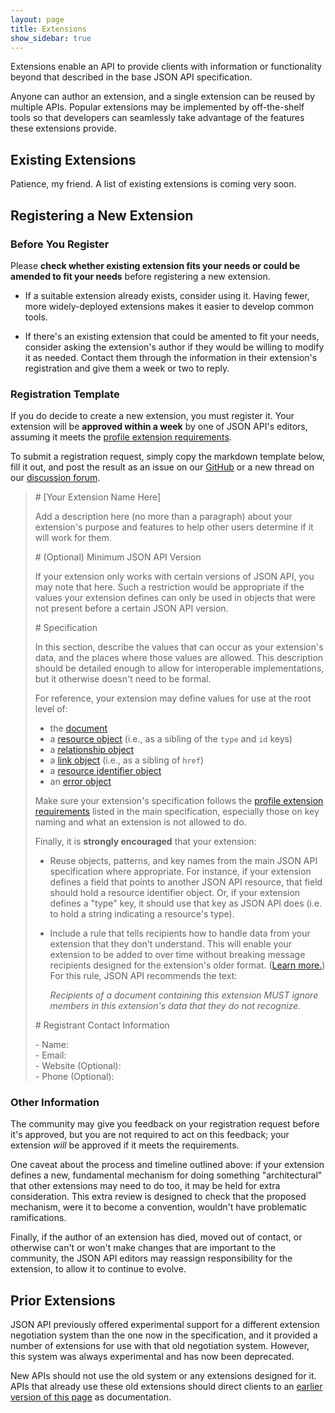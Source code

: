 ```yaml
---
layout: page
title: Extensions
show_sidebar: true
---
```


Extensions enable an API to provide clients with information or functionality
beyond that described in the base JSON API specification.

Anyone can author an extension, and a single extension can be reused by
multiple APIs. Popular extensions may be implemented by off-the-shelf tools
so that developers can seamlessly take advantage of the features these
extensions provide.

## <a href="#existing-extensions" id="existing-extensions" class="headerlink"></a> Existing Extensions

Patience, my friend. A list of existing extensions is coming very soon.

## <a href="#extension-registration" id="extension-registration" class="headerlink"></a> Registering a New Extension

### <a href="#extension-registration-before" id="extension-registration-before" class="headerlink"></a> Before You Register

Please **check whether existing extension fits your needs or could be amended
to fit your needs** before registering a new extension.

- If a suitable extension already exists, consider using it. Having fewer, more
widely-deployed extensions makes it easier to develop common tools.

- If there's an existing extension that could be amented to fit your needs,
consider asking the extension's author if they would be willing to modify it as
needed. Contact them through the information in their extension's registration
and give them a week or two to reply.

### <a href="#extension-registration-template" id="extension-registration-template" class="headerlink"></a> Registration Template

If you do decide to create a new extension, you must register it. Your extension
will be **approved within a week** by one of JSON API's editors, assuming it
meets the [profile extension requirements](/format/1.1/#extending-profile-extensions-characteristics).

To submit a registration request, simply copy the markdown template below, fill
it out, and post the result as an issue on our [GitHub](https://github.com/json-api/json-api)
or a new thread on our [discussion forum](http://discuss.jsonapi.org/).

> \# [Your Extension Name Here]
>
> Add a description here (no more than a paragraph) about your extension's
> purpose and features to help other users determine if it will work for them.
>
> \# (Optional) Minimum JSON API Version
>
> If your extension only works with certain versions of JSON API, you may note
> that here. Such a restriction would be appropriate if the values your
> extension defines can only be used in objects that were not present
> before a certain JSON API version.
>
> \# Specification
>
> In this section, describe the values that can occur as your extension's data,
> and the places where those values are allowed. This description should be
> detailed enough to allow for interoperable implementations, but it otherwise
> doesn't need to be formal.
>
> For reference, your extension may define values for use at the root level of:
>
> - the [document](/format/#document-top-level)
> - a [resource object](/format/#document-resource-objects) (i.e., as a sibling of the `type` and `id` keys)
> - a [relationship object](/format/#document-resource-object-relationships-relationship-object)
> - a [link object](/format/#document-links-link-object) (i.e., as a sibling of `href`)
> - a [resource identifier object](/format/#document-resource-identifier-objects)
> - an [error object](/format/#error-objects)
>
> Make sure your extension's specification follows the
> [profile extension requirements](/format/1.1/#extending-profile-extensions-characteristics)
> listed in the main specification, especially those on key naming and what an
> extension is not allowed to do.
>
> Finally, it is **strongly encouraged** that your extension:
>
> - Reuse objects, patterns, and key names from the main JSON API specification
>   where appropriate. For instance, if your extension defines a field that
>   points to another JSON API resource, that field should hold a resource
>   identifier object. Or, if your extension defines a "type" key, it should use
>   that key as JSON API does (i.e. to hold a string indicating a resource's type).
>
> - Include a rule that tells recipients how to handle data from your extension
>   that they don't understand. This will enable your extension to be added to
>   over time without breaking message recipients designed for the extension's
>   older format. ([Learn more.](http://davidbau.com/archives/2003/12/01/theory_of_compatibility_part_1.html))
>   For this rule, JSON API recommends the text:
>
>     <i>Recipients of a document containing this extension MUST ignore members
>     in this extension's data that they do not recognize.</i>
>
> \# Registrant Contact Information
>
> \- Name: <br />
> \- Email: <br />
> \- Website (Optional): <br/>
> \- Phone (Optional):

### <a href="#extension-registration-other" id="extension-registration-other" class="headerlink"></a> Other Information

The community may give you feedback on your registration request before it's
approved, but you are not required to act on this feedback; your extension _will_
be approved if it meets the requirements.

One caveat about the process and timeline outlined above: if your extension
defines a new, fundamental mechanism for doing something "architectural" that
other extensions may need to do too, it may be held for extra consideration.
This extra review is designed to check that the proposed mechanism, were it to
become a convention, wouldn't have problematic ramifications.

Finally, if the author of an extension has died, moved out of contact, or
otherwise can't or won't make changes that are important to the community, the
JSON API editors may reassign responsibility for the extension, to allow it to
continue to evolve.

## <a href="#prior-extensions" id="prior-extensions" class="headerlink"></a> Prior Extensions

JSON API previously offered experimental support for a different extension
negotiation system than the one now in the specification, and it provided a
number of extensions for use with that old negotiation system. However, this
system was always experimental and has now been deprecated.

New APIs should not use the old system or any extensions designed for it.
APIs that already use these old extensions should direct clients to an
[earlier version of this page](https://github.com/json-api/json-api/blob/9c7a03dbc37f80f6ca81b16d444c960e96dd7a57/extensions/index.md)
as documentation.

